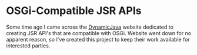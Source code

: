 OSGi-Compatible JSR APIs
========================

Some time ago I came across the [DynamicJava](http://www.dynamicjava.org/) website dedicated to creating JSR API's that are compatible with OSGi. Website went down for no apparent reason, so  I've created this project to keep their work available for interested parties. 
